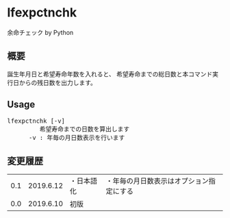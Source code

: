 # lfexpctnchk

余命チェック by Python

## 概要
誕生年月日と希望寿命年数を入れると、
希望寿命までの総日数と本コマンド実行日からの残日数を出力します。

## Usage
<pre>
lfexpctnchk [-v]
         希望寿命までの日数を算出します
      -v : 年毎の月日数表示を行います
</pre>

## 変更履歴
<table>
	<tr><td>0.1</td><td>2019.6.12</td>
		<td>・日本語化</td>
		<td>・年毎の月日数表示はオプション指定にする</td>
	<tr><td>0.0</td><td>2019.6.10</td>
		<td>初版</td>
</table>
